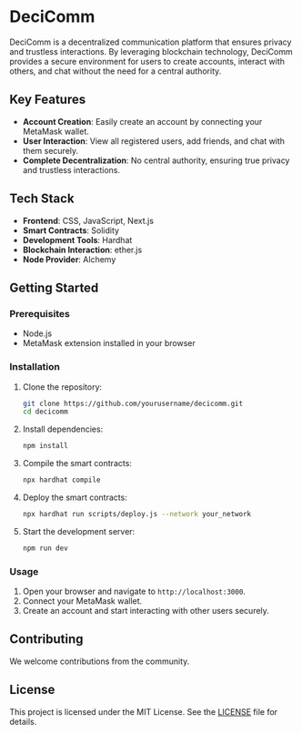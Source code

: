 # DeciComm

DeciComm is a decentralized communication platform that ensures privacy and trustless interactions. By leveraging blockchain technology, DeciComm provides a secure environment for users to create accounts, interact with others, and chat without the need for a central authority.

## Key Features

- **Account Creation**: Easily create an account by connecting your MetaMask wallet.
- **User Interaction**: View all registered users, add friends, and chat with them securely.
- **Complete Decentralization**: No central authority, ensuring true privacy and trustless interactions.

## Tech Stack

- **Frontend**: CSS, JavaScript, Next.js
- **Smart Contracts**: Solidity
- **Development Tools**: Hardhat
- **Blockchain Interaction**: ether.js
- **Node Provider**: Alchemy

## Getting Started

### Prerequisites

- Node.js
- MetaMask extension installed in your browser

### Installation

1. Clone the repository:
   ```bash
   git clone https://github.com/yourusername/decicomm.git
   cd decicomm
   ```

2. Install dependencies:
   ```bash
   npm install
   ```

3. Compile the smart contracts:
   ```bash
   npx hardhat compile
   ```

4. Deploy the smart contracts:
   ```bash
   npx hardhat run scripts/deploy.js --network your_network
   ```

5. Start the development server:
   ```bash
   npm run dev
   ```

### Usage

1. Open your browser and navigate to `http://localhost:3000`.
2. Connect your MetaMask wallet.
3. Create an account and start interacting with other users securely.

## Contributing

We welcome contributions from the community.

## License

This project is licensed under the MIT License. See the [LICENSE](LICENSE) file for details.



